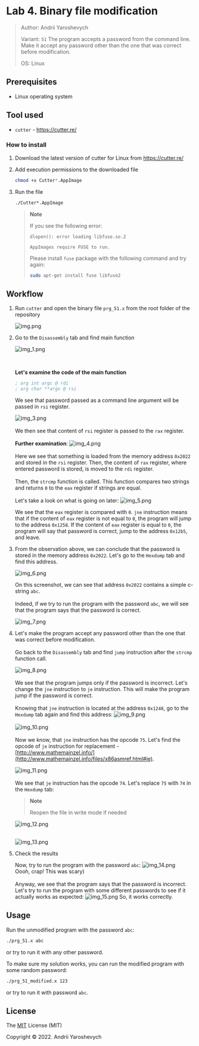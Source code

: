 # Lab 4. Binary file modification
> Author: Andrii Yaroshevych
>
> Variant: `51` The program accepts a password from the command line. Make it accept any password other than the one that was correct before modification.
>
> OS: Linux

## Prerequisites

* Linux operating system

## Tool used

* `cutter` - https://cutter.re/

### How to install

1. Download the latest version of cutter for Linux from https://cutter.re/
2. Add execution permissions to the downloaded file

    ```bash
    chmod +x Cutter*.AppImage
    ```

3. Run the file

    ```bash
    ./Cutter*.AppImage
    ```

   > **Note**
   >
   > If you see the following error:
   > ```text
    > dlopen(): error loading libfuse.so.2
    >
    > AppImages require FUSE to run.
    > ```
   >
   > Please install `fuse` package with the following command and try again:
   >
   > ```bash
    > sudo apt-get install fuse libfuse2
    > ```

## Workflow

1. Run `cutter` and open the binary file `prg_51.x` from the root folder of the repository

   ![img.png](screenshots/img.png)
2. Go to the `Disassembly` tab and find main function

   ![img_1.png](screenshots/img_1.png)

    <br>

   **Let's examine the code of the main function**

    ```asm
    ; arg int argc @ rdi
    ; arg char **argv @ rsi
    ```

   We see that password passed as a command line argument will be passed in `rsi` register.

   ![img_3.png](screenshots/img_3.png)
   <br>
   <br>
   We then see that content of `rsi` register is passed to the `rax` register.
   <br>
   <br>
   **Further examination**:
   ![img_4.png](screenshots/img_4.png)
   <br>
   <br>
   Here we see that something is loaded from the memory address `0x2022` and stored in the `rsi` register. Then, the content of `rax` register, where entered password is stored, is moved to the `rdi` register.
   <br>
   <br>
   Then, the `strcmp` function is called. This function compares two strings and returns `0` to the `eax` register if strings are equal.
   <br>
   <br>
   Let's take a look on what is going on later:
   ![img_5.png](screenshots/img_5.png)

   We see that the `eax` register is compared with `0`. `jne` instruction means that if the content of `eax` register is not equal to `0`, the program will jump to the address `0x1258`. If the content of `eax` register is equal to `0`, the program will say that password is correct, jump to the address `0x12b5`, and leave.

3. From the observation above, we can conclude that the password is stored in the memory address `0x2022`. Let's go to the `Hexdump` tab and find this address.

   ![img_6.png](screenshots/img_6.png)

   On this screenshot, we can see that address `0x2022` contains a simple c-string `abc`.
   <br>
   <br>
   Indeed, if we try to run the program with the password `abc`, we will see that the program says that the password is correct.

   ![img_7.png](screenshots/img_7.png)

4. Let's make the program accept any password other than the one that was correct before modification.
   <br>
   <br>
   Go back to the `Disassembly` tab and find `jump` instruction after the `strcmp` function call.

   ![img_8.png](screenshots/img_8.png)
   <br>
   <br>
   We see that the program jumps only if the password is incorrect. Let's change the `jne` instruction to `je` instruction. This will make the program jump if the password is correct.
   <br>
   <br>
   Knowing that `jne` instruction is located at the address `0x1248`, go to the `Hexdump` tab again and find this address:
   ![img_9.png](screenshots/img_9.png)
   <br>
   <br>
   ![img_10.png](screenshots/img_10.png)
   <br>
   <br>
   Now we know, that `jne` instruction has the opcode `75`. Let's find the opcode of `je` instruction for replacement - [http://www.mathemainzel.info/](http://www.mathemainzel.info/files/x86asmref.html#je).

   ![img_11.png](screenshots/img_11.png)
   <br>
   <br>
   We see that `je` instruction has the opcode `74`. Let's replace `75` with `74` in the `Hexdump` tab:
   > **Note**
   >
   > Reopen the file in write mode if needed

   ![img_12.png](screenshots/img_12.png)
   <br>
   <br>

   ![img_13.png](screenshots/img_13.png)

5. Check the results

   Now, try to run the program with the password `abc`:
   ![img_14.png](screenshots/img_14.png)
   <br>
   Oooh, crap! This was scary)
   <br>
   <br>
   Anyway, we see that the program says that the password is incorrect. Let's try to run the program with some different passwords to see if it actually works as expected:
   ![img_15.png](screenshots/img_15.png)
   So, it works correctly.

## Usage

Run the unmodified program with the password `abc`:
```bash
./prg_51.x abc
```

or try to run it with any other password.

To make sure my solution works, you can run the modified program with some random password:
```bash
./prg_51_modified.x 123
```

or try to run it with password `abc`.

## License
The [MIT](https://choosealicense.com/licenses/mit/) License (MIT)

Copyright © 2022. Andrii Yaroshevych
